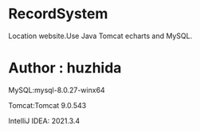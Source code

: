 # RecordSystem
Location website.Use Java Tomcat echarts and MySQL. 
# Author : huzhida

MySQL:mysql-8.0.27-winx64

Tomcat:Tomcat 9.0.543

IntelliJ IDEA: 2021.3.4
